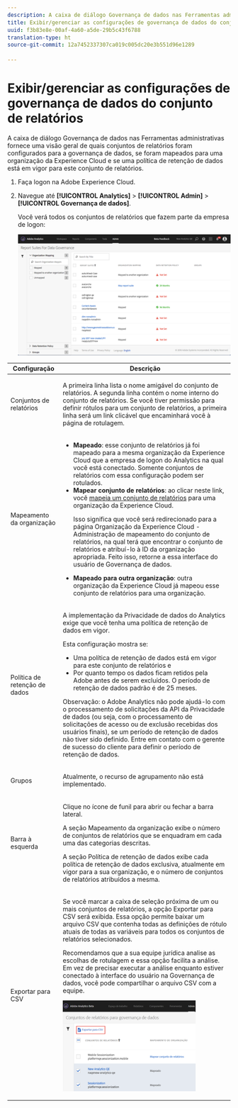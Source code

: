 ```yaml
---
description: A caixa de diálogo Governança de dados nas Ferramentas administrativas fornece uma visão geral de quais conjuntos de relatórios foram configurados para a governança de dados, se foram mapeados para uma organização da Experience Cloud e se uma política de retenção de dados está em vigor para este conjunto de relatórios.
title: Exibir/gerenciar as configurações de governança de dados do conjunto de relatórios
uuid: f3b83e8e-00af-4a60-a5de-29b5c43f6788
translation-type: ht
source-git-commit: 12a7452337307ca019c005dc20e3b551d96e1289

---
```



# Exibir/gerenciar as configurações de governança de dados do conjunto de relatórios

A caixa de diálogo Governança de dados nas Ferramentas administrativas fornece uma visão geral de quais conjuntos de relatórios foram configurados para a governança de dados, se foram mapeados para uma organização da Experience Cloud e se uma política de retenção de dados está em vigor para este conjunto de relatórios.

1. Faça logon na Adobe Experience Cloud.
1. Navegue até **[!UICONTROL Analytics]** &gt; **[!UICONTROL Admin]** &gt; **[!UICONTROL Governança de dados]**.

   Você verá todos os conjuntos de relatórios que fazem parte da empresa de logon:

   ![](assets/privacy_setup_an.png)

<table id="table_448292730FF0475E9DCB731882F9A29B"> 
 <thead> 
  <tr> 
   <th colname="col1" class="entry"> Configuração </th> 
   <th colname="col2" class="entry"> Descrição </th> 
  </tr> 
 </thead>
 <tbody> 
  <tr> 
   <td colname="col1"> <p>Conjuntos de relatórios </p> </td> 
   <td colname="col2"> <p>A primeira linha lista o nome amigável do conjunto de relatórios. A segunda linha contém o nome interno do conjunto de relatórios. Se você tiver permissão para definir rótulos para um conjunto de relatórios, a primeira linha será um link clicável que encaminhará você à página de rotulagem. </p> </td> 
  </tr> 
  <tr> 
   <td colname="col1"> <p>Mapeamento da organização </p> </td> 
   <td colname="col2"> 
    <ul id="ul_EF8F613B0C5E42D19DB60BD0C89C114B"> 
     <li id="li_B35EE88555F547EFBF55ADE9D0C9EC3B"><b>Mapeado</b>: esse conjunto de relatórios já foi mapeado para a mesma organização da Experience Cloud que a empresa de logon do Analytics na qual você está conectado. Somente conjuntos de relatórios com essa configuração podem ser rotulados. </li> 
     <li id="li_4E800BF80CFF477BAA091EF272D9071C"><b>Mapear conjunto de relatórios</b>: ao clicar neste link, você <a href="https://marketing.adobe.com/resources/help/pt_BR/mcloud/report-suite-mapping.html">mapeia um conjunto de relatórios</a> para uma organização da Experience Cloud. <p>Isso significa que você será redirecionado para a página Organização da Experience Cloud - Administração de mapeamento do conjunto de relatórios, na qual terá que encontrar o conjunto de relatórios e atribuí-lo à ID da organização apropriada. Feito isso, retorne a essa interface do usuário de Governança de dados. </p> </li> 
     <li id="li_FF825A65D089487BBF5FCB0D74D41CD7"><b>Mapeado para outra organização</b>: outra organização da Experience Cloud já mapeou esse conjunto de relatórios para uma organização. </li> 
    </ul> </td> 
  </tr> 
  <tr> 
   <td colname="col1"> <p>Política de retenção de dados </p> </td> 
   <td colname="col2"> <p>A implementação da Privacidade de dados do Analytics exige que você tenha uma política de retenção de dados em vigor. </p> <p>Esta configuração mostra se: </p> 
    <ul> 
     <li>Uma política de retenção de dados está em vigor para este conjunto de relatórios e </li> 
     <li>Por quanto tempo os dados ficam retidos pela Adobe antes de serem excluídos. O período de retenção de dados padrão é de 25 meses. </li> 
    </ul> <p>Observação: o Adobe Analytics não pode ajudá-lo com o processamento de solicitações da API da Privacidade de dados (ou seja, com o processamento de solicitações de acesso ou de exclusão recebidas dos usuários finais), se um período de retenção de dados não tiver sido definido. Entre em contato com o gerente de sucesso do cliente para definir o período de retenção de dados. </p> </td> 
  </tr> 
  <tr> 
   <td colname="col1"> <p>Grupos </p> </td> 
   <td colname="col2"> <p>Atualmente, o recurso de agrupamento não está implementado. </p> </td> 
  </tr> 
  <tr> 
   <td colname="col1"> <p>Barra à esquerda </p> </td> 
   <td colname="col2"> <p>Clique no ícone de funil para abrir ou fechar a barra lateral. </p> <p>A seção Mapeamento da organização exibe o número de conjuntos de relatórios que se enquadram em cada uma das categorias descritas. </p> <p>A seção Política de retenção de dados exibe cada política de retenção de dados exclusiva, atualmente em vigor para a sua organização, e o número de conjuntos de relatórios atribuídos a mesma. </p> </td> 
  </tr> 
  <tr> 
   <td colname="col1"> <p>Exportar para CSV </p> </td> 
   <td colname="col2"> <p>Se você marcar a caixa de seleção próxima de um ou mais conjuntos de relatórios, a opção <span class="uicontrol">Exportar para CSV</span> será exibida. Essa opção permite baixar um arquivo CSV que contenha todas as definições de rótulo atuais de todas as variáveis para todos os conjuntos de relatórios selecionados. </p> <p>Recomendamos que a sua equipe jurídica analise as escolhas de rotulagem e essa opção facilita a análise. Em vez de precisar executar a análise enquanto estiver conectado à interface do usuário na Governança de dados, você pode compartilhar o arquivo CSV com a equipe. </p> <p><img placement="break"  src="assets/export_csv.png" width="300px" id="image_5FE821B2D07B402D8E0F6FE53D6FC52E" /> </p> </td> 
  </tr> 
 </tbody> 
</table>


